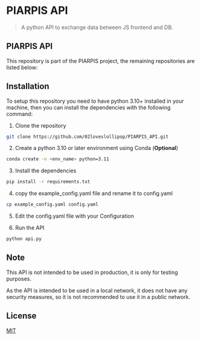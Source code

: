 # PIARPIS API

> A python API to exchange data between JS frontend and DB.

## PIARPIS API
This repository is part of the PIARPIS project, the remaining repositories are listed below:

## Installation
To setup this repository you need to have python 3.10+ installed in your machine, then you can install the dependencies with the following command:

1. Clone the repository
```bash
git clone https://github.com/02loveslollipop/PIARPIS_API.git
```

2. Create a python 3.10 or later environment using Conda (**Optional**)

```bash
conda create -n <env_name> python=3.11
```

3. Install the dependencies

```bash
pip install -r requirements.txt
```

4. copy the example_config.yaml file and rename it to config.yaml

```bash
cp example_config.yaml config.yaml
```

5. Edit the config.yaml file with your Configuration

6. Run the API

```bash
python api.py
```

## Note

This API is not intended to be used in production, it is only for testing purposes.

As the API is intended to be used in a local network, it does not have any security measures, so it is not recommended to use it in a public network.

## License
[MIT](https://choosealicense.com/licenses/mit/)

